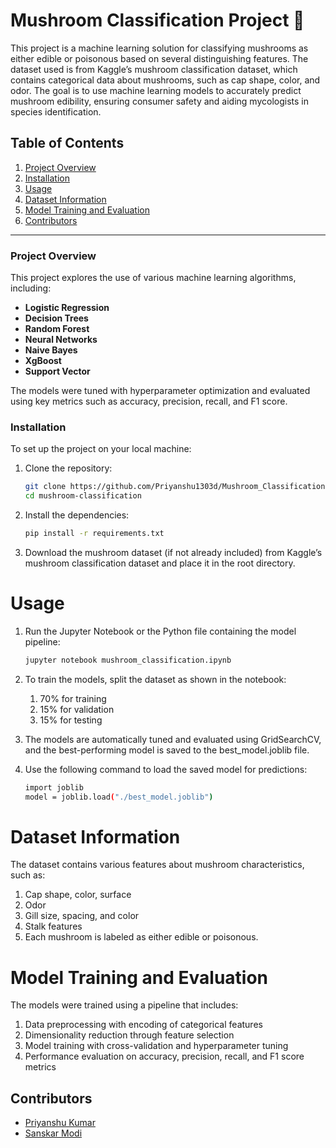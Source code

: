 # Mushroom Classification Project 🍄

This project is a machine learning solution for classifying mushrooms as either edible or poisonous based on several distinguishing features. The dataset used is from Kaggle’s mushroom classification dataset, which contains categorical data about mushrooms, such as cap shape, color, and odor. The goal is to use machine learning models to accurately predict mushroom edibility, ensuring consumer safety and aiding mycologists in species identification.

## Table of Contents
1. [Project Overview](#project-overview)
2. [Installation](#installation)
3. [Usage](#usage)
4. [Dataset Information](#dataset-information)
5. [Model Training and Evaluation](#model-training-and-evaluation)
6. [Contributors](#contributors)

---

### Project Overview

This project explores the use of various machine learning algorithms, including:
- **Logistic Regression**
- **Decision Trees**
- **Random Forest**
- **Neural Networks**
- **Naive Bayes**
- **XgBoost**
- **Support Vector**

The models were tuned with hyperparameter optimization and evaluated using key metrics such as accuracy, precision, recall, and F1 score.

### Installation

To set up the project on your local machine:
1. Clone the repository:
   ```bash
   git clone https://github.com/Priyanshu1303d/Mushroom_Classification.git
   cd mushroom-classification
2. Install the dependencies:
   ```bash
   pip install -r requirements.txt
3. Download the mushroom dataset (if not already included) from Kaggle’s mushroom classification dataset and place it in the root directory.


# Usage
1. Run the Jupyter Notebook or the Python file containing the model pipeline:
   ```bash
   jupyter notebook mushroom_classification.ipynb
2. To train the models, split the dataset as shown in the notebook:
   1. 70% for training
   2. 15% for validation
   3. 15% for testing

3. The models are automatically tuned and evaluated using GridSearchCV, and the best-performing model is saved to the best_model.joblib file.

4. Use the following command to load the saved model for predictions:
   ```bash
   import joblib
   model = joblib.load("./best_model.joblib")

# Dataset Information
The dataset contains various features about mushroom characteristics, such as:

1. Cap shape, color, surface
2. Odor
3. Gill size, spacing, and color
4. Stalk features
5. Each mushroom is labeled as either edible or poisonous.

# Model Training and Evaluation
The models were trained using a pipeline that includes:

1. Data preprocessing with encoding of categorical features
2. Dimensionality reduction through feature selection
3. Model training with cross-validation and hyperparameter tuning
4. Performance evaluation on accuracy, precision, recall, and F1 score metrics


## Contributors

- [Priyanshu Kumar](https://github.com/Priyanshu1303d)
- [Sanskar Modi](https://github.com/sanskarmodi8)
